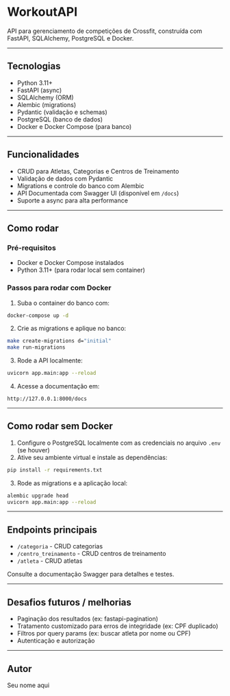
# WorkoutAPI

API para gerenciamento de competições de Crossfit, construída com FastAPI, SQLAlchemy, PostgreSQL e Docker.

---

## Tecnologias

- Python 3.11+
- FastAPI (async)
- SQLAlchemy (ORM)
- Alembic (migrations)
- Pydantic (validação e schemas)
- PostgreSQL (banco de dados)
- Docker e Docker Compose (para banco)

---

## Funcionalidades

- CRUD para Atletas, Categorias e Centros de Treinamento
- Validação de dados com Pydantic
- Migrations e controle do banco com Alembic
- API Documentada com Swagger UI (disponível em `/docs`)
- Suporte a async para alta performance

---

## Como rodar

### Pré-requisitos

- Docker e Docker Compose instalados
- Python 3.11+ (para rodar local sem container)

### Passos para rodar com Docker

1. Suba o container do banco com:

```bash
docker-compose up -d
```

2. Crie as migrations e aplique no banco:

```bash
make create-migrations d="initial"
make run-migrations
```

3. Rode a API localmente:

```bash
uvicorn app.main:app --reload
```

4. Acesse a documentação em:

```
http://127.0.0.1:8000/docs
```

---

## Como rodar sem Docker

1. Configure o PostgreSQL localmente com as credenciais no arquivo `.env` (se houver)
2. Ative seu ambiente virtual e instale as dependências:

```bash
pip install -r requirements.txt
```

3. Rode as migrations e a aplicação local:

```bash
alembic upgrade head
uvicorn app.main:app --reload
```

---

## Endpoints principais

- `/categoria` - CRUD categorias
- `/centro_treinamento` - CRUD centros de treinamento
- `/atleta` - CRUD atletas

Consulte a documentação Swagger para detalhes e testes.

---

## Desafios futuros / melhorias

- Paginação dos resultados (ex: fastapi-pagination)
- Tratamento customizado para erros de integridade (ex: CPF duplicado)
- Filtros por query params (ex: buscar atleta por nome ou CPF)
- Autenticação e autorização

---

## Autor

Seu nome aqui

